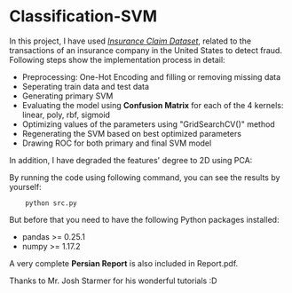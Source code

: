 # Classification-SVM
In this project, I have used <a href="https://github.com/ghazalb76/Classification-SVM/blob/main/insurance_claims.csv">*Insurance Claim Dataset*</a>, related to the transactions of an insurance company in the United States to detect fraud. Following steps show the implementation process in detail:

* Preprocessing: One-Hot Encoding and filling or removing missing data
* Seperating train data and test data
* Generating primary SVM
* Evaluating the model using **Confusion Matrix** for each of the 4 kernels: linear, poly, rbf, sigmoid
* Optimizing values of the parameters using "GridSearchCV()" method
* Regenerating the SVM based on best optimized parameters
* Drawing ROC for both primary and final SVM model


In addition, I have degraded the features' degree to 2D using PCA:
<!-- 
<p align="center">
  <img src="https://github.com/ghazalb76/DecisionTree-HeartDisease/blob/main/resultPics/Capture7.PNG">
</p> -->


By running the code using following command, you can see the results by yourself:

```
    python src.py
```

But before that you need to have the following Python packages installed:
* pandas >= 0.25.1
* numpy >= 1.17.2

A very complete **Persian Report** is also included in Report.pdf. 


Thanks to Mr. Josh Starmer for his wonderful tutorials :D
